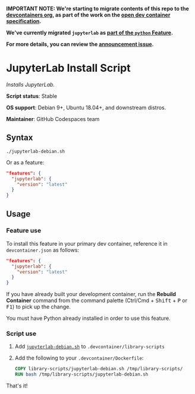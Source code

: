 **IMPORTANT NOTE: We're starting to migrate contents of this repo to the [devcontainers org](https://github.com/devcontainers), as part of the work on the [open dev container specification](https://containers.dev).**

**We've currently migrated `jupyterlab` as [part of the `python` Feature](https://github.com/devcontainers/features/tree/main/src/python#options).**

**For more details, you can review the [announcement issue](https://github.com/microsoft/vscode-dev-containers/issues/1589).**

# JupyterLab Install Script

*Installs JupyterLab.*

**Script status**: Stable

**OS support**: Debian 9+, Ubuntu 18.04+, and downstream distros.

**Maintainer**: GitHub Codespaces team

## Syntax

```text
./jupyterlab-debian.sh
```

Or as a feature:

```json
"features": {
  "jupyterlab": {
    "version": "latest"
  }
}
```

## Usage

### Feature use

To install this feature in your primary dev container, reference it in `devcontainer.json` as follows:

```json
"features": {
  "jupyterlab": {
    "version": "latest"
  }
}
```

If you have already built your development container, run the **Rebuild Container** command from the command
palette (<kdb>Ctrl/Cmd</kbd> + <kbd>Shift</kbd> + <kbd>P</kbd> or <kbd>F1</kbd>) to pick up the change.

You must have Python already installed in order to use this feature.

### Script use

1. Add [`jupyterlab-debian.sh`](../jupyterlab-debian.sh) to `.devcontainer/library-scripts`

2. Add the following to your `.devcontainer/Dockerfile`:

    ```Dockerfile
    COPY library-scripts/jupyterlab-debian.sh /tmp/library-scripts/
    RUN bash /tmp/library-scripts/jupyterlab-debian.sh
    ```

That's it!
